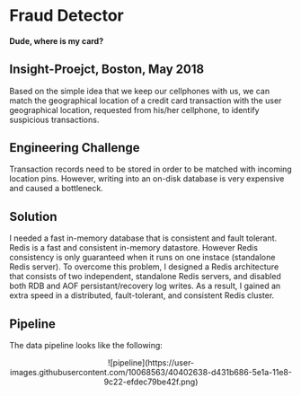 # Fraud Detector
#### Dude, where is my card?


## Insight-Proejct, Boston, May 2018

Based on the simple idea that we keep our cellphones with us, we can match the geographical location of a credit card transaction with the user geographical location, requested from his/her cellphone, to identify suspicious transactions.

## Engineering Challenge
Transaction records need to be stored in order to be matched with incoming location pins. However, writing into an on-disk database is very expensive and caused a bottleneck.

## Solution
I needed a fast in-memory database that is consistent and fault tolerant.
Redis is a fast and consistent in-memory datastore. However Redis consistency is only guaranteed when it runs on one instace (standalone Redis server).
To overcome this problem, I designed a Redis architecture that consists of two independent, standalone Redis servers, and disabled both RDB and AOF persistant/recovery log writes. As a result, I gained an extra speed in a distributed, fault-tolerant, and consistent Redis cluster.

## Pipeline
The data pipeline looks like the following:

<p align="center">
![pipeline](https://user-images.githubusercontent.com/10068563/40402638-d431b686-5e1a-11e8-9c22-efdec79be42f.png)
</p>
